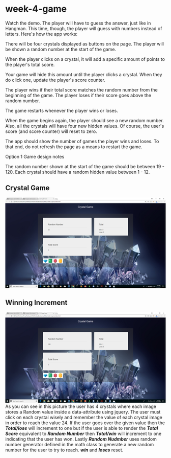 # week-4-game
Watch the demo.
The player will have to guess the answer, just like in Hangman. This time, though, the player will guess with numbers instead of letters. 
Here's how the app works:



There will be four crystals displayed as buttons on the page.
The player will be shown a random number at the start of the game.

When the player clicks on a crystal, it will add a specific amount of points to the player's total score. 


Your game will hide this amount until the player clicks a crystal.
When they do click one, update the player's score counter.


The player wins if their total score matches the random number from the beginning of the game.
The player loses if their score goes above the random number.

The game restarts whenever the player wins or loses.


When the game begins again, the player should see a new random number. Also, all the crystals will have four new hidden values. Of course, the user's score (and score counter) will reset to zero.


The app should show the number of games the player wins and loses. To that end, do not refresh the page as a means to restart the game.



Option 1 Game design notes


The random number shown at the start of the game should be between 19 - 120.
Each crystal should have a random hidden value between 1 - 12.

## Crystal Game
![img1](https://github.com/tdsteph1/week-4-game/blob/master/assets/images/img1.png)

## Winning Increment
![img2](https://github.com/tdsteph1/week-4-game/blob/master/assets/images/img2.png)
As you can see in this picture the user has 4 crystals where each image stores a Random value inside a data-attribute using jquery. The user must click on each crystal wisely and remember the value of each crystal image in order to reach the value 24. If the user goes over the given value then the ***Total/lose*** will increment to one but if the user is able to render the ***Total Score*** equivalent to ***Random Number*** then ***Total/win*** will increment to one indicating that the user has won. Lastly ***Random Nudmber*** uses random number generator defined in the math class to generate a new random number for the user to try to reach. ***win*** and ***loses*** reset.
